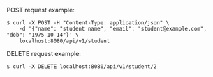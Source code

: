 POST request example:

```
$ curl -X POST -H "Content-Type: application/json" \
    -d '{"name": "student name", "email": "student@example.com", "dob": "1975-10-14"}' \
    localhost:8080/api/v1/student
```

DELETE request example:

```
$ curl -X DELETE localhost:8080/api/v1/student/2
```
